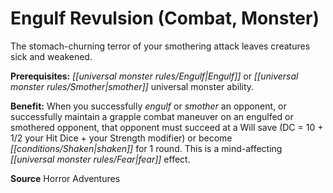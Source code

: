 ﻿---
cssclass: [feats]

---
# Engulf Revulsion (Combat, Monster)

The stomach-churning terror of your smothering attack leaves creatures sick and weakened.

**Prerequisites:** _[[universal monster rules/Engulf|Engulf]]_ or _[[universal monster rules/Smother|smother]]_ universal monster ability.

**Benefit:** When you successfully _engulf_ or _smother_ an opponent, or successfully maintain a grapple combat maneuver on an engulfed or smothered opponent, that opponent must succeed at a Will save (DC = 10 + 1/2 your Hit Dice + your Strength modifier) or become _[[conditions/Shaken|shaken]]_ for 1 round. This is a mind-affecting _[[universal monster rules/Fear|fear]]_ effect.

**Source** Horror Adventures
